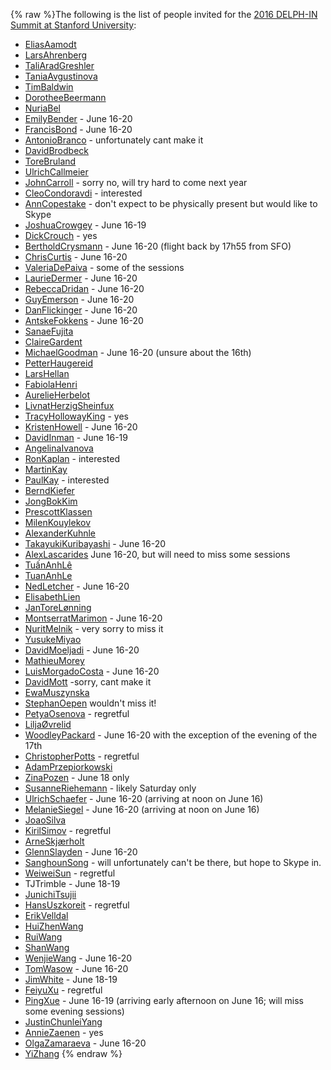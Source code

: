 {% raw %}The following is the list of people invited for the [2016 DELPH-IN
Summit at Stanford University](../StanfordTop):

- [EliasAamodt](/EliasAamodt)
- [LarsAhrenberg](/LarsAhrenberg)
- [TaliAradGreshler](../TaliAradGreshler)
- [TaniaAvgustinova](../TaniaAvgustinova)
- [TimBaldwin](../TimBaldwin)
- [DorotheeBeermann](/DorotheeBeermann)
- [NuriaBel](/NuriaBel)
- [EmilyBender](../EmilyBender) - June 16-20
- [FrancisBond](../FrancisBond) - June 16-20
- [AntonioBranco](../AntonioBranco) - unfortunately cant make it
- [DavidBrodbeck](/DavidBrodbeck)
- [ToreBruland](/ToreBruland)
- [UlrichCallmeier](/UlrichCallmeier)
- [JohnCarroll](../JohnCarroll) - sorry no, will try hard to come next
year
- [CleoCondoravdi](/CleoCondoravdi) - interested
- [AnnCopestake](../AnnCopestake) - don't expect to be physically present
but would like to Skype
- [JoshuaCrowgey](../JoshuaCrowgey) - June 16-19
- [DickCrouch](/DickCrouch) - yes
- [BertholdCrysmann](../BertholdCrysmann) - June 16-20 (flight back by
17h55 from SFO)
- [ChrisCurtis](../ChrisCurtis) - June 16-20
- [ValeriaDePaiva](/ValeriaDePaiva) - some of the sessions
- [LaurieDermer](/LaurieDermer) - June 16-20
- [RebeccaDridan](../RebeccaDridan) - June 16-20
- [GuyEmerson](../GuyEmerson) - June 16-20
- [DanFlickinger](../DanFlickinger) - June 16-20
- [AntskeFokkens](../AntskeFokkens) - June 16-20
- [SanaeFujita](/SanaeFujita)
- [ClaireGardent](/ClaireGardent)
- [MichaelGoodman](../MichaelGoodman) - June 16-20 (unsure about the
16th)
- [PetterHaugereid](../PetterHaugereid)
- [LarsHellan](/LarsHellan)
- [FabiolaHenri](/FabiolaHenri)
- [AurelieHerbelot](/AurelieHerbelot)
- [LivnatHerzigSheinfux](../LivnatHerzigSheinfux)
- [TracyHollowayKing](/TracyHollowayKing) - yes
- [KristenHowell](/KristenHowell) - June 16-20
- [DavidInman](/DavidInman) - June 16-19
- [AngelinaIvanova](../AngelinaIvanova)
- [RonKaplan](/RonKaplan) - interested
- [MartinKay](/MartinKay)
- [PaulKay](/PaulKay) - interested
- [BerndKiefer](../BerndKiefer)
- [JongBokKim](../JongBokKim)
- [PrescottKlassen](/PrescottKlassen)
- [MilenKouylekov](/MilenKouylekov)
- [AlexanderKuhnle](/AlexanderKuhnle)
- [TakayukiKuribayashi](/TakayukiKuribayashi) - June 16-20
- [AlexLascarides](../AlexLascarides) June 16-20, but will need to miss
some sessions
- [TuấnAnhLê](/Tu%E1%BA%A5nAnhL%C3%AA)
- [TuanAnhLe](../TuanAnhLe)
- [NedLetcher](../NedLetcher) - June 16-20
- [ElisabethLien](/ElisabethLien)
- [JanToreLønning](/JanToreL%C3%B8nning)
- [MontserratMarimon](/MontserratMarimon) - June 16-20
- [NuritMelnik](../NuritMelnik) - very sorry to miss it
- [YusukeMiyao](/YusukeMiyao)
- [DavidMoeljadi](../DavidMoeljadi) - June 16-20
- [MathieuMorey](/MathieuMorey)
- [LuisMorgadoCosta](../LuisMorgadoCosta) - June 16-20
- [DavidMott](../DavidMott) -sorry, cant make it
- [EwaMuszynska](/EwaMuszynska)
- [StephanOepen](../StephanOepen) wouldn't miss it!
- [PetyaOsenova](../PetyaOsenova) - regretful
- [LiljaØvrelid](/Lilja%C3%98vrelid)
- [WoodleyPackard](/WoodleyPackard) - June 16-20 with the exception of
the evening of the 17th
- [ChristopherPotts](/ChristopherPotts) - regretful
- [AdamPrzepiorkowski](/AdamPrzepiorkowski)
- [ZinaPozen](../ZinaPozen) - June 18 only
- [SusanneRiehemann](/SusanneRiehemann) - likely Saturday only
- [UlrichSchaefer](../UlrichSchaefer) - June 16-20 (arriving at noon on
June 16)
- [MelanieSiegel](/MelanieSiegel) - June 16-20 (arriving at noon on
June 16)
- [JoaoSilva](../JoaoSilva)
- [KirilSimov](/KirilSimov) - regretful
- [ArneSkjærholt](/ArneSkj%C3%A6rholt)
- [GlennSlayden](../GlennSlayden) - June 16-20
- [SanghounSong](../SanghounSong) - will unfortunately can't be there,
but hope to Skype in.
- [WeiweiSun](../WeiweiSun) - regretful
- TJTrimble - June 18-19
- [JunichiTsujii](/JunichiTsujii)
- [HansUszkoreit](../HansUszkoreit) - regretful
- [ErikVelldal](../ErikVelldal)
- [HuiZhenWang](../HuiZhenWang)
- [RuiWang](/RuiWang)
- [ShanWang](../ShanWang)
- [WenjieWang](../WenjieWang) - June 16-20
- [TomWasow](/TomWasow) - June 16-20
- [JimWhite](../JimWhite) - June 18-19
- [FeiyuXu](../FeiyuXu) - regretful
- [PingXue](/PingXue) - June 16-19 (arriving early afternoon on June
16; will miss some evening sessions)
- [JustinChunleiYang](../JustinChunleiYang)
- [AnnieZaenen](/AnnieZaenen) - yes
- [OlgaZamaraeva](../OlgaZamaraeva) - June 16-20
- [YiZhang](../YiZhang)
<update date omitted for speed>{% endraw %}